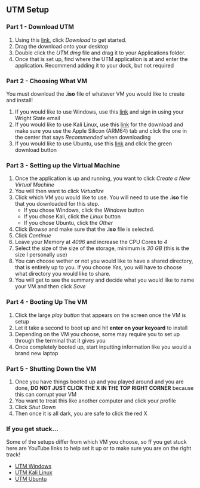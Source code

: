 ## UTM Setup

### Part 1 - Download UTM

1. Using this [link](https://mac.getutm.app/), click *Download* to get started.
2. Drag the download onto your desktop
3. Double click the *UTM.dmg* file and drag it to your Applications folder.
4. Once that is set up, find where the UTM application is at and enter the application. Recommend adding it to your dock, but not required

### Part 2 - Choosing What VM
You must download the **.iso** file of whatever VM you would like to create and install!

1. If you would like to use Windows, use this [link](https://www.microsoft.com/en-us/software-download/windowsinsiderpreviewARM64) and sign in using your Wright State email
2. If you would like to use Kali Linux, use this [link](https://www.kali.org/get-kali/#kali-installer-images) for the download and make sure you use the Apple Silicon (ARM64) tab and click the one in the center that says *Recommended* when downloading
3. If you would like to use Ubuntu, use this [link](https://ubuntu.com/download/server/arm) and click the green download button

### Part 3 - Setting up the Virtual Machine

1. Once the application is up and running, you want to click *Create a New Virtual Machine*
2. You will then want to click *Virtualize*
3. Click which VM you would like to use. You will need to use the **.iso** file that you downloaded for this step.
    - If you chose Windows, click the *Windows* button
    - If you chose Kali, click the *Linux* button
    - If you chose Ubuntu, click the *Other*
4. Click *Browse* and make sure that the **.iso** file is selected.
5. Click *Continue*
6. Leave your Memory at *4096* and increase the CPU Cores to *4*
7. Select the size of the size of the storage, minimum is *30 GB* (this is the size I personally use)
8. You can choose wether or not you would like to have a shared directory, that is entirely up to you. If you choose *Yes*, you will have to choose what directory you would like to share.
9. You will get to see the summary and decide what you would like to name your VM and then click *Save*

### Part 4 - Booting Up The VM

1. Click the large *play button* that appears on the screen once the VM is setup
2. Let it take a second to boot up and hit **enter on your keyoard** to install
3. Depending on the VM you choose, some may require you to set up through the terminal that it gives you
4. Once completely booted up, start inputting information like you would a brand new laptop


### Part 5 - Shutting Down the VM
1. Once you have things booted up and you played around and you are done, **DO NOT JUST CLICK THE X IN THE TOP RIGHT CORNER** because this can corrupt your VM
2. You want to treat this like another computer and click your profile
3. Click *Shut Down*
4. Then once it is all dark, you are safe to click the red X 

### If you get stuck...

Some of the setups differ from which VM you choose, so ff you get stuck here are YouTube links to help set it up or to make sure you are on the right track! 

- [UTM Windows](https://www.youtube.com/watch?v=5Z_G6QG7xxg&t=87s)
- [UTM Kali Linux](https://www.youtube.com/watch?v=U09soewiu18)
- [UTM Ubuntu](https://www.youtube.com/watch?v=SJuz0-Sv3rg)

